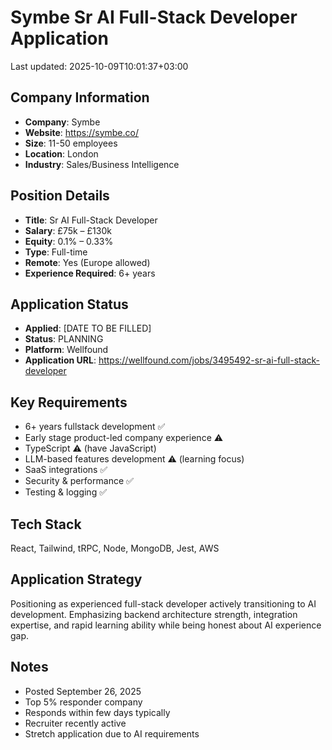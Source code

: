 # Symbe Sr AI Full-Stack Developer Application

Last updated: 2025-10-09T10:01:37+03:00

## Company Information
- **Company**: Symbe
- **Website**: https://symbe.co/
- **Size**: 11-50 employees
- **Location**: London
- **Industry**: Sales/Business Intelligence

## Position Details
- **Title**: Sr AI Full-Stack Developer
- **Salary**: £75k – £130k
- **Equity**: 0.1% – 0.33%
- **Type**: Full-time
- **Remote**: Yes (Europe allowed)
- **Experience Required**: 6+ years

## Application Status
- **Applied**: [DATE TO BE FILLED]
- **Status**: PLANNING
- **Platform**: Wellfound
- **Application URL**: https://wellfound.com/jobs/3495492-sr-ai-full-stack-developer

## Key Requirements
- 6+ years fullstack development ✅
- Early stage product-led company experience ⚠️ 
- TypeScript ⚠️ (have JavaScript)
- LLM-based features development ⚠️ (learning focus)
- SaaS integrations ✅
- Security & performance ✅
- Testing & logging ✅

## Tech Stack
React, Tailwind, tRPC, Node, MongoDB, Jest, AWS

## Application Strategy
Positioning as experienced full-stack developer actively transitioning to AI development. Emphasizing backend architecture strength, integration expertise, and rapid learning ability while being honest about AI experience gap.

## Notes
- Posted September 26, 2025
- Top 5% responder company
- Responds within few days typically
- Recruiter recently active
- Stretch application due to AI requirements
